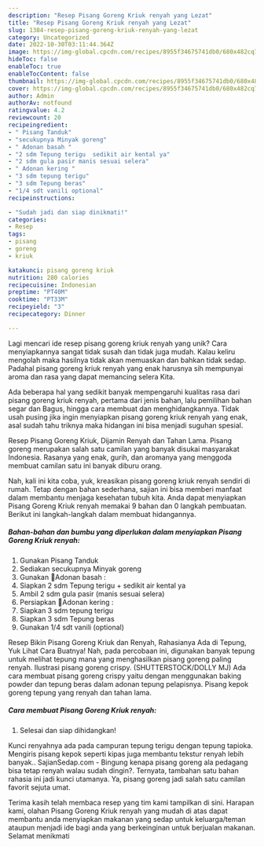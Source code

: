 ```yaml
---
description: "Resep Pisang Goreng Kriuk renyah yang Lezat"
title: "Resep Pisang Goreng Kriuk renyah yang Lezat"
slug: 1384-resep-pisang-goreng-kriuk-renyah-yang-lezat
category: Uncategorized
date: 2022-10-30T03:11:44.364Z
image: https://img-global.cpcdn.com/recipes/8955f34675741db0/680x482cq70/pisang-goreng-kriuk-renyah-foto-resep-utama.jpg
hideToc: false
enableToc: true
enableTocContent: false
thumbnail: https://img-global.cpcdn.com/recipes/8955f34675741db0/680x482cq70/pisang-goreng-kriuk-renyah-foto-resep-utama.jpg
cover: https://img-global.cpcdn.com/recipes/8955f34675741db0/680x482cq70/pisang-goreng-kriuk-renyah-foto-resep-utama.jpg
author: Admin
authorAv: notfound
ratingvalue: 4.2
reviewcount: 20
recipeingredient:
- " Pisang Tanduk"
- "secukupnya Minyak goreng"
- " Adonan basah "
- "2 sdm Tepung terigu  sedikit air kental ya"
- "2 sdm gula pasir manis sesuai selera"
- " Adonan kering "
- "3 sdm tepung terigu"
- "3 sdm Tepung beras"
- "1/4 sdt vanili optional"
recipeinstructions:

- "Sudah jadi dan siap dinikmati!"
categories:
- Resep
tags:
- pisang
- goreng
- kriuk

katakunci: pisang goreng kriuk 
nutrition: 280 calories
recipecuisine: Indonesian
preptime: "PT40M"
cooktime: "PT33M"
recipeyield: "3"
recipecategory: Dinner

---
```





Lagi mencari ide resep pisang goreng kriuk renyah yang unik? Cara menyiapkannya sangat tidak susah dan tidak juga mudah. Kalau keliru mengolah maka hasilnya tidak akan memuaskan dan bahkan tidak sedap. Padahal pisang goreng kriuk renyah yang enak harusnya sih mempunyai aroma dan rasa yang dapat memancing selera Kita.





Ada beberapa hal yang sedikit banyak mempengaruhi kualitas rasa dari pisang goreng kriuk renyah, pertama dari jenis bahan, lalu pemilihan bahan segar dan Bagus, hingga cara membuat dan menghidangkannya. Tidak usah pusing jika ingin menyiapkan pisang goreng kriuk renyah yang enak,      asal sudah tahu triknya maka hidangan ini bisa menjadi suguhan spesial.














Resep Pisang Goreng Kriuk, Dijamin Renyah dan Tahan Lama. Pisang goreng merupakan salah satu camilan yang banyak disukai masyarakat Indonesia. Rasanya yang enak, gurih, dan aromanya yang menggoda membuat camilan satu ini banyak diburu orang.






Nah, kali ini kita coba, yuk, kreasikan pisang goreng kriuk renyah sendiri di rumah. Tetap dengan bahan sederhana, sajian ini bisa memberi manfaat dalam membantu menjaga kesehatan tubuh kita. Anda dapat menyiapkan Pisang Goreng Kriuk renyah memakai 9 bahan dan 0 langkah pembuatan. Berikut ini langkah-langkah dalam membuat hidangannya.

<!--inarticleads1-->

##### Bahan-bahan dan bumbu yang diperlukan dalam menyiapkan Pisang Goreng Kriuk renyah:

1. Gunakan  Pisang Tanduk
1. Sediakan secukupnya Minyak goreng
1. Gunakan  💟Adonan basah :
1. Siapkan 2 sdm Tepung terigu + sedikit air kental ya
1. Ambil 2 sdm gula pasir (manis sesuai selera)
1. Persiapkan  💟Adonan kering :
1. Siapkan 3 sdm tepung terigu
1. Siapkan 3 sdm Tepung beras
1. Gunakan 1/4 sdt vanili (optional)


Resep Bikin Pisang Goreng Kriuk dan Renyah, Rahasianya Ada di Tepung, Yuk Lihat Cara Buatnya! Nah, pada percobaan ini, digunakan banyak tepung untuk melihat tepung mana yang menghasilkan pisang goreng paling renyah. Ilustrasi pisang goreng crispy. (SHUTTERSTOCK/DOLLY MJ) Ada cara membuat pisang goreng crispy yaitu dengan menggunakan baking powder dan tepung beras dalam adonan tepung pelapisnya. Pisang kepok goreng tepung yang renyah dan tahan lama. 

<!--inarticleads2-->

##### Cara membuat Pisang Goreng Kriuk renyah:


1. Selesai dan siap dihidangkan!

Kunci renyahnya ada pada campuran tepung terigu dengan tepung tapioka. Mengiris pisang kepok seperti kipas juga membantu tekstur renyah lebih banyak.. SajianSedap.com - Bingung kenapa pisang goreng ala pedagang bisa tetap renyah walau sudah dingin?. Ternyata, tambahan satu bahan rahasia ini jadi kunci utamanya. Ya, pisang goreng jadi salah satu camilan favorit sejuta umat. 

Terima kasih telah membaca resep yang tim kami tampilkan di sini. Harapan kami, olahan Pisang Goreng Kriuk renyah yang mudah di atas dapat membantu anda menyiapkan makanan yang sedap untuk keluarga/teman ataupun menjadi ide bagi anda yang berkeinginan untuk berjualan makanan. Selamat menikmati
